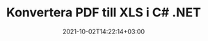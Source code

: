 ---
############################# Static ############################
layout: "autogen-gist"
date: 2021-10-02T14:22:14+03:00
draft: false
path: "sv/total/net/conversion/pdf-to-xls/"
other_out_formats: "DOC DOCX DOCM DOT DOTX DOTM TXT RTF HTML HTM MHTML MHT XLS XLSX XLSM XLSB XLT XLTX XLTM XLAM CSV TSV DIF SXC FODS PPT PPTX PPTM PPS PPSX PPSM POT POTX POTM ODT OTT OTP ODP ODS EMZ WMZ SVG SVGZ XPS TEX DCM WMF EMF BMP PNG GIF JPEG TIFF ICO WEBP JP2 TGA PSB PSD EPUB MD DICOM FODP JPG"
ad_headline: "Konvertera PDF till XLS | .NET"
ad_description: "Mest exakta PDF till XLS dokumentkonverteringslösning för dina .NET-applikationer."

############################# Head ############################
head_title: "Konvertera PDF till XLS i C# .NET – Snabb PDF-konvertering"
head_description: "Snabb och säker konvertering från PDF till XLS i .NET & Mono-ramverk – Konvertera PDF till XLS och 100+ andra filformat i alla typer av C#, VB.NET, ASP.NET & .NET Core-applikationer."

############################# Header ############################
title: "Konvertera PDF till XLS i C# .NET"
description: "Konvertera PDF till XLS i C# .NET-applikationer med hjälp av flexibla dokumentkonverteringsfunktioner för att anpassa utseendet på det konverterade dokumentformatet. Konvertera exakt från PDF-filer till ordbehandlingsdokument, Excel-kalkylblad, PowerPoint-presentationer, Photoshop, e-bok, webb- och bildfilformat. Konvertera hela dokumentet eller välj specifika sidor i PDF-filen baserat på de selektiva sidnumren eller sidintervallen och konvertera enkelt till ett brett utbud av dokumentformat som stöds."

############################# SubMenu ############################
submenu:
    enable: false

############################# Content ############################
content:
    enable: true
    block:
    - title_left: "Hur man konverterar PDF till XLS i C# .NET"
      content_left: |
          Följ dessa enkla steg för konvertering av PDF till XLS i .NET. Visa det konverterade dokumentet som det är eller rendera och visa det som HTML utan att använda någon extern programvara.

          -   Skapa **Converter**-objekt för att konvertera PDF-dokument
          -   Ställ in konverteringsalternativen för XLS-format
          -   Anrop **Convert**-metoden för **Converter**-klassinstansen för konvertering till XLS
          -   Ställ in alternativ för HTML-visning
          -   Skapa **Viewer**-objekt för att visa konverterade dokument som HTML
          
      title_right: "Nedladdningar och installationsinstruktioner"
      content_right: |
          Du behöver namnrymder `GroupDocs.Conversion` och `GroupDocs.Viewer` för att konvertera PDF-filer till ett brett utbud av bilder och dokumenttyper som Microsoft Office (Word, Excel, PowerPoint, Project, Outlook), OpenDocument, HTML och CAD-diagram. Utforska andra [.NET API:er för Office-dokument](https://products.conholdate.com/total/net/) som erbjuds av Conholdate.Total.
          
          Hämta respektive monteringsfiler från [Nedladdningar](https://downloads.conholdate.com/total/net) eller hämta hela paketet från [NuGet](https://www.nuget.org/packages/Conholdate.Total/) för att lägga till `Conholdate.Total for .NET` direkt i din arbetsyta.
          
      gisthash: "d2247f969461c42ed50a02e53e93953a"
      gistfile: "pdf-to-word-conversion-and-html-viewer.cs"

    - title_left: "Konvertera PDF till Word-dokument i .NET"
      content_left: |
          Det blir lättare att konvertera från PDF till ett Word-dokument i C# .NET-applikationer med Conholdate.Total API:er. PDF-filen omvandlas till en Word-fil (DOCX) med dokumentformatering som källfil. Du kan enkelt redigera innehållet som text, tabeller, bilder och listor från det konverterade Word-dokumentet.

          -   Skapa **Converter** klassobjekt och skicka källfilen **PDF** till det
          -   Anropa metoden **Convert** för objektet **Converter**
          -   Ange **DOCX** som önskat utdataformat genom att skicka **WordProcessingConvertOptions**-objektet till det
          -   Anrop **Convert** för klassinstansen **Converter** för konvertering till **DOCX**
          
      title_right: "Konvertera lösenordsskyddade arkiv"
      content_right: |
          I vissa fall är den konverterade dokumentstorleken större och det tar tid att konvertera. Som standard sparas det cachade konverterade dokumentet på den lokala enheten, men [Conholdate.Total for .NET](https://products.conholdate.com/total/net/) erbjuder anpassad cacheimplementeringsfunktion som använder iCache-gränssnittet för att effektivt hantera cachekonvertering resulterar på ditt eget sätt. Det påskyndar den övergripande repetitiva konverteringsprocessen.
          
          [.NET PDF-konverteringsbiblioteket](https://products.groupdocs.com/conversion/net/) stöder även konvertering till och från lösenordsskyddade arkiv och komprimering av konverteringsresultaten till ZIP, RAR, 7Z, TAR, GZ och BZ2 arkivformat.
          
      gisthash: "d2247f969461c42ed50a02e53e93953a"
      gistfile: "pdf-to-word-conversion.cs"

    - title_left: "Konvertera PDF till Excel i C# .NET"
      content_left: |
          Vänd PDF till Excel-kalkylblad med några rader C# .NET-kod. Innehållet i en PDF-fil konverteras till rader och kolumner i ett Excel-kalkylblad som enkelt kan redigeras efter behov. En PDF-fil kan konverteras till dessa kalkylbladsformat (XLS, XLSX, XLSM, XLSB, XLTX, XLT), OpenDocument (ODS, OTS) och Apple iWork Numbers.

          -   Skapa **Converter** klassobjekt och skicka källfilen **PDF** till det
          -   Anropa metoden **Convert** för objektet **Converter**
          -   Ange **XLSX** som önskat utdataformat genom att skicka **SpreadsheetConvertOptions**-objektet till det
          -   Anrop **Convert** för klassinstansen **Converter** för konvertering till **XLSX**
        
      title_right: "Utdrag av källdokumentinformation"
      content_right: |
          Funktionen för att extrahera dokumentinformation gör det inte bara möjligt att få den grundläggande informationen om källdokumentfilen utan den stöder också extrahering av värdefull filformatsspecifik information såsom projektstart- och slutdatum för en Microsoft Project-fil, eventuella utskriftsrestriktioner för ett PDF-dokument, lista över mappar som ingår i en Outlook-datafil etc.

          Konvertera populära dokumentfilformat på olika operativsystem som Windows, Linux eller macOS medan du använder plattformar som Windows Azure, Mono och Xamarin.
          
      gisthash: "d2247f969461c42ed50a02e53e93953a"
      gistfile: "pdf-to-excel-conversion.cs"

    - title_left: "Konvertera PDF till PowerPoint i C# .NET"
      content_left: |
          Att konvertera PDF till PowerPoint-bilder (PPT, PPTX) går snabbare med Conholdate.Total för .NET API:er. När du har konverterat kan du enkelt redigera PowerPoint-presentationer och bilder i Microsoft PowerPoint.

          -   Skapa **Converter** klassobjekt och skicka källfilen **PDF** till det
          -   Anropa metoden **Convert** för objektet **Converter**
          -   Ange **PPTX** som önskat utdataformat genom att skicka **PresentationConvertOptions**-objektet till det
          -   Anrop **Convert** för klassinstansen **Converter** för konvertering till **PPTX**
          
      title_right: "Ladda och konvertera fjärrplacerade dokument"
      content_right: |
          Genom att använda Conholdate.Total för .NET – utvecklare kan ladda och konvertera dokument från olika avlägsna platser och molndokumentlagringsresurser som Amazon S3, Microsoft Azure Blob, FTP, lokal disk, stream eller en enkel URL. Du behöver bara specificera metoden för att erhålla fjärrbelägen dokumentström och sedan skicka den vidare till klassen Converter som en konstruktor.
          
          Conholdate.Total för .NET API:er är inbyggda i Windows Forms, ASP.NET, WPF, WCF eller någon typ av applikation baserad på .NET Framework 2.0 eller senare.
          
      gisthash: "d2247f969461c42ed50a02e53e93953a"
      gistfile: "pdf-to-powerpoint-conversion.cs"

    - title_left: "Konvertera PDF till bilder i .NET"
      content_left: |
          Konvertera PDF till bildformat som JPG, PNG, GIF, BMP, TIFF och många andra med en exakt bildkvalitet och upplösning. Förvandla hela PDF-filen eller välj från några utvalda sidor att konvertera till bilderna.

          -   Skapa **Converter** klassobjekt och skicka källfilen **PDF** till det
          -   Anropa metoden **Convert** för objektet **Converter**
          -   Deklarera att **SavePageStream** delegerat för att spara konverterad dokumentsida i stream
          -   Ange **PNG** som önskat utdataformat genom att skicka **ImageConvertOptions**-objektet till det
          -   Anrop **Converter** för klassinstansen **Converter** för konvertering till **PNG**
          
      title_right: "Lägg till text- eller bildvattenstämplar i dokument"
      content_right: |
          Konvertera dokument exakt som originalfilen och använd text- eller bildvattenstämplar på de konverterade dokumentsidorna. Stämpla vattenstämplarna smart med en handfull uppsättning vattenstämpelalternativ för att hantera teckensnitt, färg, bredd, höjd, rotationsvinkel, transparens och placera vattenstämpeln i bakgrunden på dokumentsidorna.
          
          Den automatiska identifieringen av källdokumentformatet är en annan användbar funktion för att hämta själva filtillägget i vissa fall där källfilen presenteras i form av byteström. Utvecklare kan också få en komplett lista över alla konverteringsformat som stöds när de konverterar ett dokument till ett annat filformat genom att anropa GetPossibleConversions-metoden för Converter-objekt.
          
      gisthash: "d2247f969461c42ed50a02e53e93953a"
      gistfile: "pdf-to-image-conversion.cs"

############################# About Formats ############################
about_formats:
    enable: false
############################# More Formats ############################
more_formats:
    enable: true
    auto: false
    other_out_formats: DOC DOCX DOCM DOT DOTX DOTM TXT RTF HTML HTM MHTML MHT XLS XLSX XLSM XLSB XLT XLTX XLTM XLAM CSV TSV DIF SXC FODS PPT PPTX PPTM PPS PPSX PPSM POT POTX POTM ODT OTT OTP ODP ODS EMZ WMZ SVG SVGZ XPS TEX DCM WMF EMF BMP PNG GIF JPEG TIFF ICO WEBP JP2 TGA PSB PSD EPUB MD DICOM FODP JPG
############################# Back to top ###############################
back_to_top:
  enable: true
---